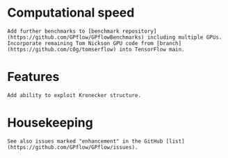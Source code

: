 # Computational speed
	Add further benchmarks to [benchmark repository](https://github.com/GPflow/GPflowBenchmarks) including multiple GPUs.
	Incorporate remaining Tom Nickson GPU code from [branch](https://github.com/c0g/tomserflow) into TensorFlow main.

# Features
	Add ability to exploit Kronecker structure.
	
# Housekeeping 
	See also issues marked "enhancement" in the GitHub [list](https://github.com/GPflow/GPflow/issues).
